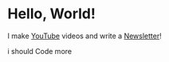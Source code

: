 # Hello, World!

I make [YouTube](https://youtube.com/@fabianfrankwerner) videos and write a [Newsletter](https://fabianfrankwerner.com/newsletter)!

i should Code more
